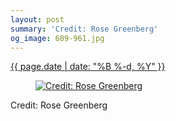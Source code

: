 ```yaml
---
layout: post
summary: 'Credit: Rose Greenberg'
og_image: 609-961.jpg
---
```


<p>
 <time>
  <a href="/609">
   {{ page.date | date: "%B %-d, %Y" }}
  </a>
 </time>
 <a href="/609">
  <figure data-taken="3/11/2017">
   <img alt="Credit: Rose Greenberg" sizes="(min-width: 700px) 50vw, calc(100vw - 2rem)" src="{{ site.assets_url }}/609-480.jpg" srcset="{{ site.assets_url }}/609-240.jpg 240w, {{ site.assets_url }}/609-480.jpg 480w, {{ site.assets_url }}/609-721.jpg 721w, {{ site.assets_url }}/609-961.jpg 961w"/>
  </figure>
 </a>
 <span>
  Credit: Rose Greenberg
 </span>
</p>
